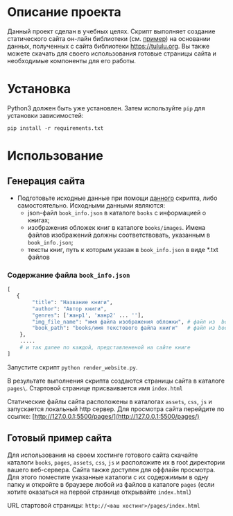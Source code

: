 # Описание проекта

Данный проект сделан в учебных целях. Скрипт выполняет создание статического сайта он-лайн библиотеки (см. [пример](https://aleksmash.github.io/library/pages/)) на основании данных, полученных с сайта библиотеки https://tululu.org. Вы также можете скачать для своего использования готовые страницы сайта и необходимые компоненты для его работы.

# Установка

Python3 должен быть уже установлен.
Затем используйте `pip` для установки зависимостей:

```
pip install -r requirements.txt
```

# Использование 

## Генерация сайта 

- Подготовьте исходные данные при помощи [данного](https://github.com/AleksMash/lib_parsing) скрипта, либо самостоятельно. Исходными данными являются:
	- json-файл `book_info.json`  в каталоге `books` c информацией о книгах;
	- изображения обложек книг  в каталоге `books/images`. Имена файлов изображений должны соответствовать, указанным в `book_info.json`;
	- тексты книг, путь к которым указан в  `book_info.json`  в виде \*.txt  файлов

### Содержание файла `book_info.json`

```python
[  
   {  
        "title": "Название книги",  
        "author": "Автор книги",  
        "genres": ['жанр1', 'жанр2' ... ''],  
        "img_file_name": "имя файла изображения обложки", # файл из  books/images  
        "book_path": "books/имя текстового файла книги"   # файл из books/. Текст книги может отсутствовать, в этом случа вместо имени файла задайте пустую строку ""
    },
    .....
    # и так далее по каждой, представлененой на сайте книге
]
```

Запустите скрипт `python render_website.py`.

В результате выполнения скрипта создаются страницы сайта в каталоге `pages\`. Стартовой странице присваивается имя `index.html`

Статические файлы сайта расположены в каталогах `assets`, `css`, `js` и запускается локальный http сервер. Для просмотра сайта перейдите по ссылке:  [http://127.0.0.1:5500/pages/](http://127.0.0.1:5500/pages/)

## Готовый пример сайта

Для использования на своем хостинге готового сайта скачайте каталоги `books`,  `pages`, `assets`, `css`, `js` и расположите их в root директории вашего веб-сервера. Сайта также доступен для оффлайн просмотра. Для этого поместите указанные каталоги с их содержимым в одну папку и откройте в браузере любой из файлов в каталоге `pages` (если хотите оказаться на первой странице открывайте `index.html`)

URL стартовой страницы: `http://<ваш хостинг>/pages/index.html`